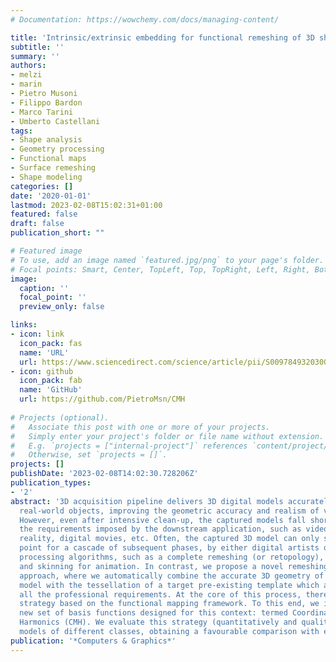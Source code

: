 ```yaml
---
# Documentation: https://wowchemy.com/docs/managing-content/

title: 'Intrinsic/extrinsic embedding for functional remeshing of 3D shapes'
subtitle: ''
summary: ''
authors:
- melzi
- marin
- Pietro Musoni
- Filippo Bardon
- Marco Tarini
- Umberto Castellani
tags:
- Shape analysis
- Geometry processing
- Functional maps
- Surface remeshing
- Shape modeling
categories: []
date: '2020-01-01'
lastmod: 2023-02-08T15:02:31+01:00
featured: false
draft: false
publication_short: ""

# Featured image
# To use, add an image named `featured.jpg/png` to your page's folder.
# Focal points: Smart, Center, TopLeft, Top, TopRight, Left, Right, BottomLeft, Bottom, BottomRight.
image:
  caption: ''
  focal_point: ''
  preview_only: false

links:
- icon: link
  icon_pack: fas
  name: 'URL'
  url: https://www.sciencedirect.com/science/article/pii/S0097849320300194
- icon: github
  icon_pack: fab
  name: 'GitHub'
  url: https://github.com/PietroMsn/CMH
    
# Projects (optional).
#   Associate this post with one or more of your projects.
#   Simply enter your project's folder or file name without extension.
#   E.g. `projects = ["internal-project"]` references `content/project/deep-learning/index.md`.
#   Otherwise, set `projects = []`.
projects: []
publishDate: '2023-02-08T14:02:30.728206Z'
publication_types:
- '2'
abstract: '3D acquisition pipeline delivers 3D digital models accurately representing
  real-world objects, improving the geometric accuracy and realism of virtual reconstructions.
  However, even after intensive clean-up, the captured models fall short of many of
  the requirements imposed by the downstream application, such as video-games, virtual
  reality, digital movies, etc. Often, the captured 3D model can only serve as a starting
  point for a cascade of subsequent phases, by either digital artists or geometry
  processing algorithms, such as a complete remeshing (or retopology), surface parameterization,
  and skinning for animation. In contrast, we propose a novel remeshing-by-matching
  approach, where we automatically combine the accurate 3D geometry of the captured
  model with the tessellation of a target pre-existing template which already satisfies
  all the professional requirements. At the core of this process, there is a matching
  strategy based on the functional mapping framework. To this end, we introduce a
  new set of basis functions designed for this context: termed Coordinates Manifold
  Harmonics (CMH). We evaluate this strategy (quantitatively and qualitatively) over
  models of different classes, obtaining a favourable comparison with existing methods.'
publication: '*Computers & Graphics*'
---
```

